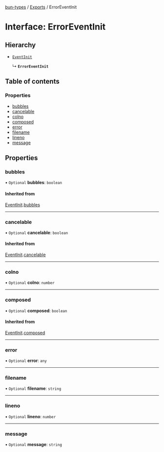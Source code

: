 [bun-types](https://github.com/oven-sh/bun-types/blob/master/api-docs/README.md) / [Exports](https://github.com/oven-sh/bun-types/blob/master/api-docs/modules.md) / ErrorEventInit

# Interface: ErrorEventInit

## Hierarchy

- [`EventInit`](https://github.com/oven-sh/bun-types/blob/master/api-docs/interfaces/EventInit.md)

  ↳ **`ErrorEventInit`**

## Table of contents

### Properties

- [bubbles](https://github.com/oven-sh/bun-types/blob/master/api-docs/interfaces/ErrorEventInit.md#bubbles)
- [cancelable](https://github.com/oven-sh/bun-types/blob/master/api-docs/interfaces/ErrorEventInit.md#cancelable)
- [colno](https://github.com/oven-sh/bun-types/blob/master/api-docs/interfaces/ErrorEventInit.md#colno)
- [composed](https://github.com/oven-sh/bun-types/blob/master/api-docs/interfaces/ErrorEventInit.md#composed)
- [error](https://github.com/oven-sh/bun-types/blob/master/api-docs/interfaces/ErrorEventInit.md#error)
- [filename](https://github.com/oven-sh/bun-types/blob/master/api-docs/interfaces/ErrorEventInit.md#filename)
- [lineno](https://github.com/oven-sh/bun-types/blob/master/api-docs/interfaces/ErrorEventInit.md#lineno)
- [message](https://github.com/oven-sh/bun-types/blob/master/api-docs/interfaces/ErrorEventInit.md#message)

## Properties

### bubbles

• `Optional` **bubbles**: `boolean`

#### Inherited from

[EventInit](https://github.com/oven-sh/bun-types/blob/master/api-docs/interfaces/EventInit.md).[bubbles](https://github.com/oven-sh/bun-types/blob/master/api-docs/interfaces/EventInit.md#bubbles)

___

### cancelable

• `Optional` **cancelable**: `boolean`

#### Inherited from

[EventInit](https://github.com/oven-sh/bun-types/blob/master/api-docs/interfaces/EventInit.md).[cancelable](https://github.com/oven-sh/bun-types/blob/master/api-docs/interfaces/EventInit.md#cancelable)

___

### colno

• `Optional` **colno**: `number`

___

### composed

• `Optional` **composed**: `boolean`

#### Inherited from

[EventInit](https://github.com/oven-sh/bun-types/blob/master/api-docs/interfaces/EventInit.md).[composed](https://github.com/oven-sh/bun-types/blob/master/api-docs/interfaces/EventInit.md#composed)

___

### error

• `Optional` **error**: `any`

___

### filename

• `Optional` **filename**: `string`

___

### lineno

• `Optional` **lineno**: `number`

___

### message

• `Optional` **message**: `string`

